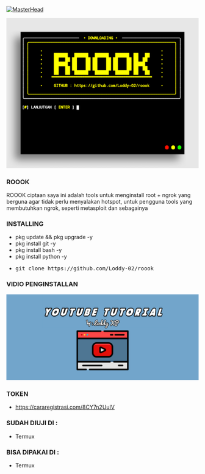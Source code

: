 [![MasterHead](https://1.bp.blogspot.com/-7A4WynwLsMw/XbBpCXG8fHI/AAAAAAAAMt4/uOa1bpLskYgrwGbllhSu2SDj_Mig8SXJQCLcBGAsYHQ/s1600/2000_600px.gif)](https://rishavchanda.io)
<p align="center"><img src="https://github.com/Loddy-02/roook/blob/main/image/20220621_040041.png" alt="error">

### ROOOK

ROOOK ciptaan saya ini adalah tools untuk menginstall root + ngrok yang berguna agar tidak perlu menyalakan hotspot, untuk pengguna tools yang membutuhkan ngrok, seperti metasploit dan sebagainya

### INSTALLING

* pkg update && pkg upgrade -y
* pkg install git -y
* pkg install bash -y
* pkg install python -y
* <pre>git clone https://github.com/Loddy-02/roook</pre>

### VIDIO PENGINSTALLAN
<p align="center"><a href="https://youtu.be/WsXBt5zRypA"><img title="Loddy XP" src="https://github.com/Loddy-02/msfdown/blob/main/image/20220610_125950.png"></a>
</p>

### TOKEN
* https://cararegistrasi.com/8CY7n2UuIV

### SUDAH DIUJI DI :
* Termux

### BISA DIPAKAI DI :
* Termux
